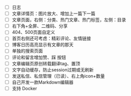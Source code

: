 - [ ] 日志
- [ ] 文章详情页：图片放大、增加上一篇下一篇
- [ ] 文章页面，右侧：分类、热门文章、热门标签，左侧：目录
- [ ] 右下角+全屏、二维码、分享
- [ ] 404、500页面自定义
- [ ] 首页右侧还可考虑：精彩评论、友情链接
- [ ] 博客日历高亮显示有文章的那天
- [ ] 单独的搜索页面
- [ ] 评论和留言增加赞、踩 按钮
- [ ] 文章编辑页原创转载翻译tag、置顶
- [ ] 文字自动缓存，防止session过期或无刷新
- [ ] 发送私信、私信管理（已读）、右上角icon+数量
- [ ] 自己开发一款Markdown编辑器
- [ ] 支持 Docker